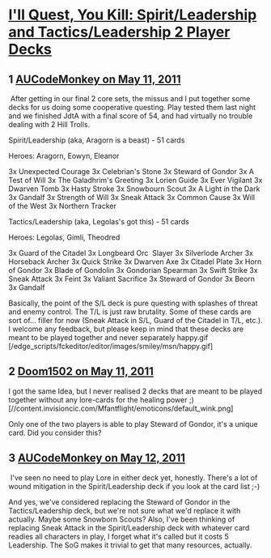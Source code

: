 # [I&#039;ll Quest, You Kill: Spirit/Leadership and Tactics/Leadership 2 Player Decks](https://community.fantasyflightgames.com/topic/46616-ill-quest-you-kill-spiritleadership-and-tacticsleadership-2-player-decks/)

## 1 [AUCodeMonkey on May 11, 2011](https://community.fantasyflightgames.com/topic/46616-ill-quest-you-kill-spiritleadership-and-tacticsleadership-2-player-decks/?do=findComment&comment=466659)

 After getting in our final 2 core sets, the missus and I put together some decks for us doing some cooperative questing. Play tested them last night and we finished JdtA with a final score of 54, and had virtually no trouble dealing with 2 Hill Trolls.

Spirit/Leadership (aka, Aragorn is a beast) - 51 cards

Heroes: Aragorn, Eowyn, Eleanor

3x Unexpected Courage
3x Celebrian's Stone
3x Steward of Gondor
3x A Test of Will
3x The Galadhrim's Greeting
3x Lorien Guide
3x Ever Vigilant
3x Dwarven Tomb
3x Hasty Stroke
3x Snowbourn Scout
3x A Light in the Dark
3x Gandalf
3x Strength of Will
3x Sneak Attack
3x Common Cause
3x Will of the West
3x Northern Tracker

Tactics/Leadership (aka, Legolas's got this) - 51 cards

Heroes: Legolas, Gimli, Theodred

3x Guard of the Citadel
3x Longbeard Orc  Slayer
3x Silverlode Archer
3x Horseback Archer
3x Quick Strike
3x Dwarven Axe
3x Citadel Plate
3x Horn of Gondor
3x Blade of Gondolin
3x Gondorian Spearman
3x Swift Strike
3x Sneak Attack
3x Feint
3x Valiant Sacrifice
3x Steward of Gondor
3x Beorn
3x Gandalf

Basically, the point of the S/L deck is pure questing with splashes of threat and enemy control. The T/L is just raw brutality. Some of these cards are sort of... filler for now (Sneak Attack in S/L, Guard of the Citadel in T/L, etc.). I welcome any feedback, but please keep in mind that these decks are meant to be played together and never separately happy.gif [/edge_scripts/fckeditor/editor/images/smiley/msn/happy.gif]

## 2 [Doom1502 on May 11, 2011](https://community.fantasyflightgames.com/topic/46616-ill-quest-you-kill-spiritleadership-and-tacticsleadership-2-player-decks/?do=findComment&comment=466669)

I got the same Idea, but I never realised 2 decks that are meant to be played together without any lore-cards for the healing power ;) [//content.invisioncic.com/Mfantflight/emoticons/default_wink.png]

Only one of the two players is able to play Steward of Gondor, it's a unique card. Did you consider this?
 

## 3 [AUCodeMonkey on May 12, 2011](https://community.fantasyflightgames.com/topic/46616-ill-quest-you-kill-spiritleadership-and-tacticsleadership-2-player-decks/?do=findComment&comment=467068)

 I've seen no need to play Lore in either deck yet, honestly. There's a lot of wound mitigation in the Spirit/Leadership deck if you look at the card list ;-)

And yes, we've considered replacing the Steward of Gondor in the Tactics/Leadership deck, but we're not sure what we'd replace it with actually. Maybe some Snowborn Scouts? Also, I've been thinking of replacing Sneak Attack in the Spirit/Leadership deck with whatever card readies all characters in play, I forget what it's called but it costs 5 Leadership. The SoG makes it trivial to get that many resources, actually.

